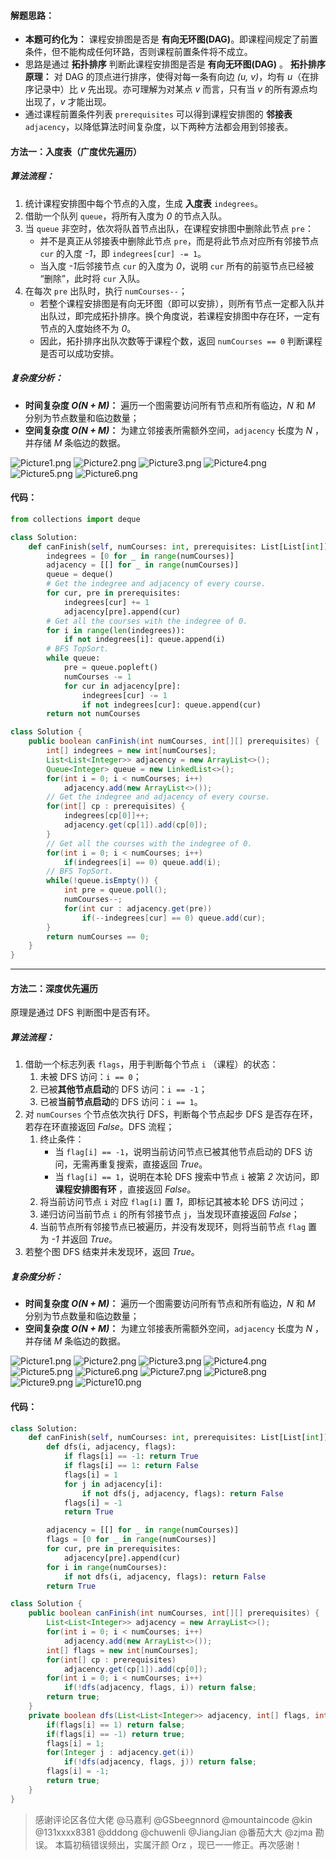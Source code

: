 #### 解题思路：

- **本题可约化为：** 课程安排图是否是 **有向无环图(DAG)**。即课程间规定了前置条件，但不能构成任何环路，否则课程前置条件将不成立。
- 思路是通过 **拓扑排序** 判断此课程安排图是否是 **有向无环图(DAG)** 。 **拓扑排序原理：** 对 DAG 的顶点进行排序，使得对每一条有向边 *(u, v)*，均有 *u*（在排序记录中）比 *v* 先出现。亦可理解为对某点 *v* 而言，只有当 *v* 的所有源点均出现了，*v* 才能出现。
- 通过课程前置条件列表 `prerequisites` 可以得到课程安排图的 **邻接表** `adjacency`，以降低算法时间复杂度，以下两种方法都会用到邻接表。

#### 方法一：入度表（广度优先遍历）

##### 算法流程：

1. 统计课程安排图中每个节点的入度，生成 **入度表** `indegrees`。
2. 借助一个队列 `queue`，将所有入度为 *0* 的节点入队。
3. 当 `queue` 非空时，依次将队首节点出队，在课程安排图中删除此节点 `pre`：
   - 并不是真正从邻接表中删除此节点 `pre`，而是将此节点对应所有邻接节点 `cur` 的入度 *-1*，即 `indegrees[cur] -= 1`。
   - 当入度 *-1*后邻接节点 `cur` 的入度为 *0*，说明 `cur` 所有的前驱节点已经被 “删除”，此时将 `cur` 入队。
4. 在每次 `pre` 出队时，执行 `numCourses--`；
   - 若整个课程安排图是有向无环图（即可以安排），则所有节点一定都入队并出队过，即完成拓扑排序。换个角度说，若课程安排图中存在环，一定有节点的入度始终不为 *0*。
   - 因此，拓扑排序出队次数等于课程个数，返回 `numCourses == 0` 判断课程是否可以成功安排。

##### 复杂度分析：

- **时间复杂度 *O(N + M)*：** 遍历一个图需要访问所有节点和所有临边，*N* 和 *M* 分别为节点数量和临边数量；
- **空间复杂度 *O(N + M)*：** 为建立邻接表所需额外空间，`adjacency` 长度为 *N* ，并存储 *M* 条临边的数据。

 ![Picture1.png](https://pic.leetcode-cn.com/90794a4bf4034a277621d9ca33f2df25c40f7ff0d9d47044396c44d166920a99-Picture1.png) ![Picture2.png](https://pic.leetcode-cn.com/bd2f99fca16bd3a626153945a28ea8a75b151e6404d5525ad30202e19caab05c-Picture2.png) ![Picture3.png](https://pic.leetcode-cn.com/cb061aa43f1fcd9ca23069a5712a58a5ace8636deaaab3e1536d14d173b0cdde-Picture3.png) ![Picture4.png](https://pic.leetcode-cn.com/66300cbc4c966c866cd56934b74caaa1770cc25c8d80edf4c41eb00f67699155-Picture4.png) ![Picture5.png](https://pic.leetcode-cn.com/7dc96bec8f3a5bb2b8bd75a3c7343b2753a70aedf3a7ffefa0019aa235fb9174-Picture5.png) ![Picture6.png](https://pic.leetcode-cn.com/b907e91e670a0a077154f0b7b2a483f19cd6952f790ed2f1a3bab9ce389ca408-Picture6.png) 

#### 代码：

```python []
from collections import deque

class Solution:
    def canFinish(self, numCourses: int, prerequisites: List[List[int]]) -> bool:
        indegrees = [0 for _ in range(numCourses)]
        adjacency = [[] for _ in range(numCourses)]
        queue = deque()
        # Get the indegree and adjacency of every course.
        for cur, pre in prerequisites:
            indegrees[cur] += 1
            adjacency[pre].append(cur)
        # Get all the courses with the indegree of 0.
        for i in range(len(indegrees)):
            if not indegrees[i]: queue.append(i)
        # BFS TopSort.
        while queue:
            pre = queue.popleft()
            numCourses -= 1
            for cur in adjacency[pre]:
                indegrees[cur] -= 1
                if not indegrees[cur]: queue.append(cur)
        return not numCourses
```

```java []
class Solution {
    public boolean canFinish(int numCourses, int[][] prerequisites) {
        int[] indegrees = new int[numCourses];
        List<List<Integer>> adjacency = new ArrayList<>();
        Queue<Integer> queue = new LinkedList<>();
        for(int i = 0; i < numCourses; i++)
            adjacency.add(new ArrayList<>());
        // Get the indegree and adjacency of every course.
        for(int[] cp : prerequisites) {
            indegrees[cp[0]]++;
            adjacency.get(cp[1]).add(cp[0]);
        }
        // Get all the courses with the indegree of 0.
        for(int i = 0; i < numCourses; i++)
            if(indegrees[i] == 0) queue.add(i);
        // BFS TopSort.
        while(!queue.isEmpty()) {
            int pre = queue.poll();
            numCourses--;
            for(int cur : adjacency.get(pre))
                if(--indegrees[cur] == 0) queue.add(cur);
        }
        return numCourses == 0;
    }
}
```

---

#### 方法二：深度优先遍历

原理是通过 DFS 判断图中是否有环。

##### 算法流程：

1. 借助一个标志列表 `flags`，用于判断每个节点 `i` （课程）的状态：
   1. 未被 DFS 访问：`i == 0`；
   2. 已被**其他节点启动**的 DFS 访问：`i == -1`；
   3. 已被**当前节点启动**的 DFS 访问：`i == 1`。
2. 对 `numCourses` 个节点依次执行 DFS，判断每个节点起步 DFS 是否存在环，若存在环直接返回 *False*。DFS 流程；
   1. 终止条件：
      - 当 `flag[i] == -1`，说明当前访问节点已被其他节点启动的 DFS 访问，无需再重复搜索，直接返回 *True*。
      - 当 `flag[i] == 1`，说明在本轮 DFS 搜索中节点 `i` 被第 *2* 次访问，即 **课程安排图有环** ，直接返回 *False*。
   2. 将当前访问节点 `i` 对应 `flag[i]` 置 *1*，即标记其被本轮 DFS 访问过；
   3. 递归访问当前节点 `i` 的所有邻接节点 `j`，当发现环直接返回 *False*；
   4. 当前节点所有邻接节点已被遍历，并没有发现环，则将当前节点 `flag` 置为 *-1* 并返回 *True*。
3. 若整个图 DFS 结束并未发现环，返回 *True*。

##### 复杂度分析：

- **时间复杂度 *O(N + M)*：** 遍历一个图需要访问所有节点和所有临边，*N* 和 *M* 分别为节点数量和临边数量；
- **空间复杂度 *O(N + M)*：** 为建立邻接表所需额外空间，`adjacency` 长度为 *N* ，并存储 *M* 条临边的数据。

 ![Picture1.png](https://pic.leetcode-cn.com/787383a8e6ed9d18499837e3eb94c10a9e3de64a1f76259ded74a635b2ef0b12-Picture1.png) ![Picture2.png](https://pic.leetcode-cn.com/ec5b41cea11ccbba143a4c0b4228ab6f099959dba0dc8c63271002d26daf676d-Picture2.png) ![Picture3.png](https://pic.leetcode-cn.com/ef64799948518388fe829caf9338c9d079516dfa8fad0d6816774c551f6308e8-Picture3.png) ![Picture4.png](https://pic.leetcode-cn.com/90842d993bc53d5a3ea4ad51f96b99a547c75bf5ae2431702567ae83241d97bd-Picture4.png) ![Picture5.png](https://pic.leetcode-cn.com/b2d7e9eea81fa4fa3e610a60234b893e18c16b1771ec7d9a15c22a8102b03f4f-Picture5.png) ![Picture6.png](https://pic.leetcode-cn.com/78e90e8f3ddde37440ac871b0c3bd8e27d94548b48da702598c5fe129bdac61c-Picture6.png) ![Picture7.png](https://pic.leetcode-cn.com/14417b800e1dc9fe12f974e896e5394acb798ca35bd6dfad21ebbd92f63a2827-Picture7.png) ![Picture8.png](https://pic.leetcode-cn.com/6130b9953454bdb48b504a1ecbf76ee1f3b4a0f88bc9de0cf93557c0f8dc85c3-Picture8.png) ![Picture9.png](https://pic.leetcode-cn.com/722bc45d5dbe89105ad8c8ed09ee237b64e0ef681e09b55bdb083f7f1cffa26e-Picture9.png) ![Picture10.png](https://pic.leetcode-cn.com/ccb8c7d911011f3f048683650534ad4e9981ee39c9becd7aa6133c99bac2fa8b-Picture10.png) 

#### 代码：

```python []
class Solution:
    def canFinish(self, numCourses: int, prerequisites: List[List[int]]) -> bool:
        def dfs(i, adjacency, flags):
            if flags[i] == -1: return True
            if flags[i] == 1: return False
            flags[i] = 1
            for j in adjacency[i]:
                if not dfs(j, adjacency, flags): return False
            flags[i] = -1
            return True

        adjacency = [[] for _ in range(numCourses)]
        flags = [0 for _ in range(numCourses)]
        for cur, pre in prerequisites:
            adjacency[pre].append(cur)
        for i in range(numCourses):
            if not dfs(i, adjacency, flags): return False
        return True
```

```java []
class Solution {
    public boolean canFinish(int numCourses, int[][] prerequisites) {
        List<List<Integer>> adjacency = new ArrayList<>();
        for(int i = 0; i < numCourses; i++)
            adjacency.add(new ArrayList<>());
        int[] flags = new int[numCourses];
        for(int[] cp : prerequisites)
            adjacency.get(cp[1]).add(cp[0]);
        for(int i = 0; i < numCourses; i++)
            if(!dfs(adjacency, flags, i)) return false;
        return true;
    }
    private boolean dfs(List<List<Integer>> adjacency, int[] flags, int i) {
        if(flags[i] == 1) return false;
        if(flags[i] == -1) return true;
        flags[i] = 1;
        for(Integer j : adjacency.get(i))
            if(!dfs(adjacency, flags, j)) return false;
        flags[i] = -1;
        return true;
    }
}
```

> 感谢评论区各位大佬 @马嘉利  @GSbeegnnord  @mountaincode @kin @131xxxx8381 @dddong @chuwenli @JiangJian @番茄大大 @zjma 勘误。
> 本篇初稿错误频出，实属汗颜 Orz ，现已一一修正。再次感谢！
